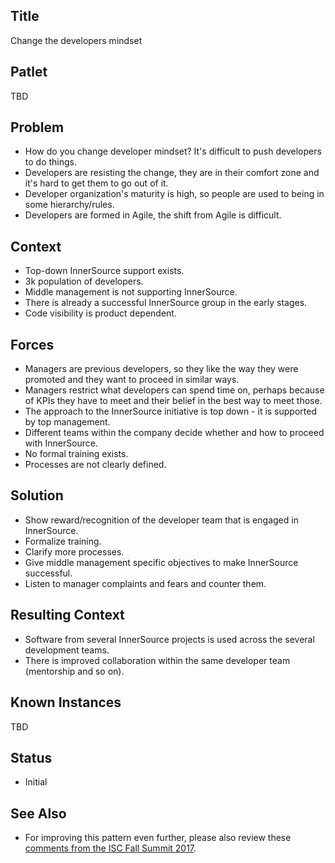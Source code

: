 ## Title

Change the developers mindset

## Patlet

TBD

## Problem  

* How do you change developer mindset? It's difficult to push developers to do things.
* Developers are resisting the change, they are in their comfort zone and it's hard to get them to go out of it.
* Developer organization's maturity is high, so people are used to being in some hierarchy/rules.
* Developers are formed in Agile, the shift from Agile is difficult.

## Context

* Top-down InnerSource support exists.
* 3k population of developers.
* Middle management is not supporting InnerSource.
* There is already a successful InnerSource group in the early stages.
* Code visibility is product dependent.

## Forces  

* Managers are previous developers, so they like the way they were promoted and they want to proceed in similar ways.
* Managers restrict what developers can spend time on, perhaps because of KPIs they have to meet and their belief in the best way to meet those.
* The approach to the InnerSource initiative is top down - it is supported by top management.
* Different teams within the company decide whether and how to proceed with InnerSource.
* No formal training exists.
* Processes are not clearly defined.

## Solution  

* Show reward/recognition of the developer team that is engaged in InnerSource.
* Formalize training.
* Clarify more processes.
* Give middle management specific objectives to make InnerSource successful.
* Listen to manager complaints and fears and counter them.

## Resulting Context

* Software from several InnerSource projects is used across the several development teams.
* There is improved collaboration within the same developer team (mentorship and so on).

## Known Instances

TBD

## Status  

* Initial

## See Also

* For improving this pattern even further, please also review these [comments from the ISC Fall Summit 2017](https://github.com/InnerSourceCommons/InnerSourcePatterns/pull/63#pullrequestreview-67393334).
